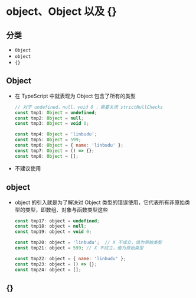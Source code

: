 # object、Object 以及 {}

## 分类

+ `Object`
+ `object`
+ `{}`

## Object

+ 在 TypeScript 中就表现为 Object 包含了所有的类型

  ```js
  // 对于 undefined、null、void 0 ，需要关闭 strictNullChecks
  const tmp1: Object = undefined;
  const tmp2: Object = null;
  const tmp3: Object = void 0;

  const tmp4: Object = 'linbudu';
  const tmp5: Object = 599;
  const tmp6: Object = { name: 'linbudu' };
  const tmp7: Object = () => {};
  const tmp8: Object = [];
  ```

+ 不建议使用

## object

+ object 的引入就是为了解决对 Object 类型的错误使用，它代表所有非原始类型的类型，即数组、对象与函数类型这些

  ```js
  const tmp17: object = undefined;
  const tmp18: object = null;
  const tmp19: object = void 0;

  const tmp20: object = 'linbudu';  // X 不成立，值为原始类型
  const tmp21: object = 599; // X 不成立，值为原始类型

  const tmp22: object = { name: 'linbudu' };
  const tmp23: object = () => {};
  const tmp24: object = [];
  ```

## {}
